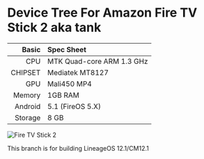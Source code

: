 Device Tree For Amazon Fire TV Stick 2 aka tank
================================

Basic   | Spec Sheet
-------:|:--------------------------------------------------
CPU     | MTK Quad-core ARM 1.3 GHz
CHIPSET | Mediatek MT8127
GPU     | Mali450 MP4
Memory  | 1GB RAM
Android | 5.1 (FireOS 5.X)
Storage | 8 GB

![Fire TV Stick 2](https://i.blogs.es/7b5a8c/firetvstickbasic/450_1000.jpg "Fire TV Stick 2")

This branch is for building LineageOS 12.1/CM12.1
